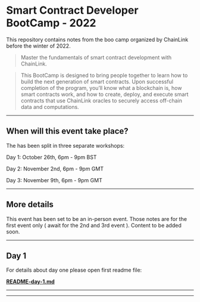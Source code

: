 # Smart Contract Developer BootCamp - 2022

This repository contains notes from the boo camp organized by ChainLink before the winter of 2022.

> Master the fundamentals of smart contract development with ChainLink.

> This BootCamp is designed to bring people together to learn how to build the next generation of smart contracts. Upon successful completion of the program, you’ll know what a blockchain is, how smart contracts work, and how to create, deploy, and execute smart contracts that use ChainLink oracles to securely access off-chain data and computations.

---

## When will this event take place?

The has been split in three separate workshops:

Day 1: October 26th, 6pm - 9pm BST

Day 2: November 2nd, 6pm - 9pm GMT

Day 3: November 9th, 6pm - 9pm GMT

---

## More details

This event has been set to be an in-person event. Those notes are for the first event only ( await for the 2nd and 3rd event ).
Content to be added soon.

---

## Day 1

For details about day one please open first readme file:

**[README-day-1.md](README-day-1.md)**

---
---
